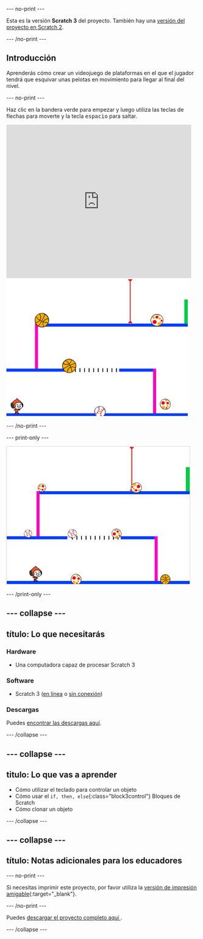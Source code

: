 \--- no-print \---

Esta es la versión **Scratch 3** del proyecto. También hay una [versión del proyecto en Scratch 2](https://projects.raspberrypi.org/en/projects/dodgeball-scratch2).

\--- /no-print \---

## Introducción

Aprenderás cómo crear un videojuego de plataformas en el que el jugador tendrá que esquivar unas pelotas en movimiento para llegar al final del nivel.

\--- no-print \---

Haz clic en la bandera verde para empezar y luego utiliza las teclas de flechas para moverte y la tecla <kbd>espacio</kbd> para saltar.

<div class="scratch-preview">
  <iframe allowtransparency="true" width="485" height="402" src="https://scratch.mit.edu/projects/embed/251809924/?autostart=false" frameborder="0" scrolling="no"></iframe>
  <img src="images/dodge-final.png">
</div>

\--- /no-print \---

\--- print-only \---

![partida de quemados en curso](images/dodgeball-showcase.png)

\--- /print-only \---

## \--- collapse \---

## título: Lo que necesitarás

### Hardware

+ Una computadora capaz de procesar Scratch 3

### Software

+ Scratch 3 ([en línea](https://scratch.mit.edu/projects/editor/) o [sin conexión](https://scratch.mit.edu/download/))

### Descargas

Puedes [encontrar las descargas aquí](http://rpf.io/p/en/dodgeball-go).

\--- /collapse \---

## \--- collapse \---

## titulo: Lo que vas a aprender

+ Cómo utilizar el teclado para controlar un objeto
+ Cómo usar el `if, then, else`{:class="block3control"} Bloques de Scratch
+ Cómo clonar un objeto

\--- /collapse \---

## \--- collapse \---

## título: Notas adicionales para los educadores

\--- no-print \---

Si necesitas imprimir este proyecto, por favor utiliza la [versión de impresión amigable](https://projects.raspberrypi.org/en/projects/dodgeball/print){:target="_blank"}.

\--- /no-print \---

Puedes [ descargar el proyecto completo aquí ](http://rpf.io/p/en/dodgeball-get).

\--- /collapse \---